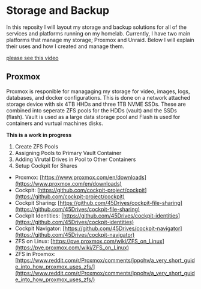 # Storage and Backup
In this reposity I will layout my storage and backup solutions for all of the services and platforms running on my homelab. Currently, I have two main platforms that manage my storage; Proxmox and Unraid. Below I will explain their uses and how I created and manage them.

[please see this video](https://youtu.be/zLFB6ulC0Fg)

## Proxmox
Proxmox is responible for managaging my storage for video, images, logs, databases, and docker configurations. This is done on a network attached storage device with six 4TB HHDs and three 1TB NVME SSDs. These are combined into seperate ZFS pools for the HDDs (vault) and the SSDs (flash). Vault is used as a large data storage pool and Flash is used for containers and vurtual machines disks.

__This is a work in progress__

1. Create ZFS Pools
2. Assigning Pools to Primary Vault Container
3. Adding Virutal Drives in Pool to Other Containers
4. Setup Cockpit for Shares

* Proxmox: [https://www.proxmox.com/en/downloads](https://www.proxmox.com/en/downloads)
* Cockpit: [https://github.com/cockpit-project/cockpit](https://github.com/cockpit-project/cockpit)
* Cockpit Sharing: [https://github.com/45Drives/cockpit-file-sharing](https://github.com/45Drives/cockpit-file-sharing)
* Cockpit Identities: [https://github.com/45Drives/cockpit-identities](https://github.com/45Drives/cockpit-identities)
* Cockpit Navigator: [https://github.com/45Drives/cockpit-navigator](https://github.com/45Drives/cockpit-navigator)
* ZFS on Linux: [https://pve.proxmox.com/wiki/ZFS_on_Linux](https://pve.proxmox.com/wiki/ZFS_on_Linux)
* ZFS in Proxmox: [https://www.reddit.com/r/Proxmox/comments/jppohv/a_very_short_guide_into_how_proxmox_uses_zfs/](https://www.reddit.com/r/Proxmox/comments/jppohv/a_very_short_guide_into_how_proxmox_uses_zfs/)
